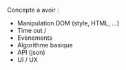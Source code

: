 Concepte a avoir :
- Manipulation DOM (style, HTML, ...)
- Time out /
- Evènements
- Algorithme basique
- API (json)
- UI / UX
